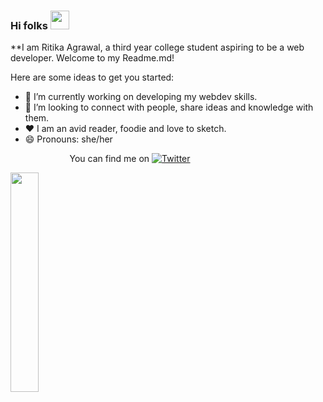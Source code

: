 ### Hi folks <img src="https://raw.githubusercontent.com/MartinHeinz/MartinHeinz/master/wave.gif" width="30px">
**I am Ritika Agrawal, a third year college student aspiring to be a web developer. Welcome to my Readme.md! <br>

Here are some ideas to get you started:

- 🔭 I’m currently working on developing my webdev skills.                                                               
- 👯 I’m looking to connect with people, share ideas and knowledge with them.
- :heart: I am an avid reader, foodie and love to sketch.
- 😄 Pronouns: she/her <br>

&nbsp; &nbsp; &nbsp; &nbsp; &nbsp; &nbsp; &nbsp; &nbsp; &nbsp; &nbsp; &nbsp; &nbsp;  You can find me on [![Twitter][1.1]][1] 

<img src="https://res.cloudinary.com/djix6uusx/image/upload/v1605568639/reindeer_taffgx.png" width="30%" height="30%" align="center">

<!-- links for twitter icon and profile -->
 
 [1.1]: http://i.imgur.com/tXSoThF.png
 [1]: https://twitter.com/RitikaAgrawal08

